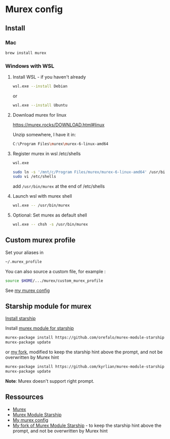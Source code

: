 # Murex config

## Install 

### Mac

```sh
brew install murex
```

### Windows with WSL

1. Install WSL - if you haven't already

	```sh
	wsl.exe --install Debian
	```

    or 

	```sh
	wsl.exe --install Ubuntu
	```

2. Download murex for linux
   
    https://murex.rocks/DOWNLOAD.html#linux

    Unzip somewhere, I have it in:

    ```sh
    C:\Program Files\murex\murex-6-linux-amd64
    ```

3. Register murex in wsl /etc/shells 
   
    ```sh
    wsl.exe
    ```
    ```sh
    sudo ln -s '/mnt/c/Program Files/murex/murex-6-linux-amd64' /usr/bin/murex
    sudo vi /etc/shells
    ```
    add `/usr/bin/murex` at the end of /etc/shells

4. Launch wsl with murex shell
   
    ```sh
	wsl.exe -- /usr/bin/murex
    ```

5. Optional: Set murex as default shell 
   
    ```sh
    wsl.exe -- chsh -s /usr/bin/murex
    ```

## Custom murex profile

Set your aliases in 

```sh
~/.murex_profile
```

You can also source a custom file, for example :

```sh
source $HOME/.../murex/custom_murex_profile
```

See [my murex config](../assets/murex/custom_murex_profile)

## Starship module for murex

[Install starship](./starship.md#install)

Install [murex module for starship](https://github.com/orefalo/murex-module-starship)

```sh
murex-package install https://github.com/orefalo/murex-module-starship.git
murex-package update
```

or [my fork](https://github.com/kyrlian/murex-module-starship), modified to keep the starship hint above the prompt, and not be overwritten by Murex hint


```sh
murex-package install https://github.com/kyrlian/murex-module-starship.git
murex-package update
```

**Note**: Murex doesn't support right prompt.

## Ressources

- [Murex](https://murex.rocks)
- [Murex Module Starship](https://github.com/orefalo/murex-module-starship)
- [My murex config](../assets/murex/custom_murex_profile)
- [My fork of Murex Module Starship](https://github.com/kyrlian/murex-module-starship) - to keep the starship hint above the prompt, and not be overwritten by Murex hint
